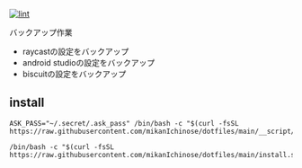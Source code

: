 [![lint](https://github.com/mikanIchinose/dotfiles/actions/workflows/lint.yml/badge.svg?branch=master&event=push)](https://github.com/mikanIchinose/dotfiles/actions/workflows/lint.yml)

バックアップ作業
- raycastの設定をバックアップ
- android studioの設定をバックアップ
- biscuitの設定をバックアップ

## install

```
ASK_PASS="~/.secret/.ask_pass" /bin/bash -c "$(curl -fsSL https://raw.githubusercontent.com/mikanIchinose/dotfiles/main/__script/install)"
```

```
/bin/bash -c "$(curl -fsSL https://raw.githubusercontent.com/mikanIchinose/dotfiles/main/install.sh)"
```
